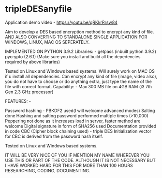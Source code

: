 # tripleDESanyfile

Application demo video - https://youtu.be/qRKkrRrsw84

Aim to develop a DES based encryption method to encrypt any kind of file.
AND ALSO CONVERTING TO STANDALONE SINGLE APPLICATION FOR WINDOWS, LINUX, MAC OS SEPERATELY.

IMPLEMENTED ON PYTHON 3.9.2
Libraries: -
getpass (inbuilt python 3.9.2)
pycrypto (2.6.1)
(Make sure you install and build all the depedencies required by above libraries)


Tested on Linux and Windows based systems. Will surely work on MAC OS if u install all dependencies.
Can encrypt any kind of file (image, video also), you do not have to choose or do anything extra, just type the name of the file with correct format.
Capability: - Max 300 MB file on 4GB RAM (i3 7th Gen 2.3 GHz processor)


FEATURES: - 

Password hashing - PBKDF2 used(I will welcome advanced modes)
Salting done
Hashing and salting password performed multiple times (>10,000)
Peppering not done as it increases load in server, faster method are welcome
Digital signature in form of SHA256 used
Documentation provided in code
CBC (Cipher block chaining used) - triple DES
Initialization vector for CBC is derived from the password hash itself.



Tested on Linux and Windows based systems.


IT WILL BE VERY NICE OF YOU IF MENTION MY NAME WHEREVER YOU USE THIS OR PART OF THE CODE. ALTHOUGH IT IS NOT NECESSARY BUT I HAVE WORKED HARD FOR THIS FOR MORE THAN 100 HOURS RESEARCHING, CODING, DOCUMENTING.
